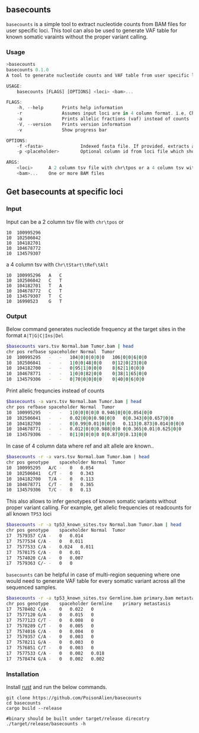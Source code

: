 ## basecounts

`basecounts` is a simple tool to extract nucleotide counts from BAM files for user specific loci. This tool can also be used to generate VAF table for known somatic varaints without the proper variant calling. 

### Usage

```rust
>basecounts
basecounts 0.1.0
A tool to generate nucleotide counts and VAF table from user specific loci or gentotypes

USAGE:
    basecounts [FLAGS] [OPTIONS] <loci> <bam>...

FLAGS:
    -h, --help       Prints help information
    -r               Assumes input loci are in 4 column format. i.e, Chr\tStart\tRef\tAlt
    -a               Prints allelic fractions (vaf) instead of counts
    -V, --version    Prints version information
    -v               Show progress bar

OPTIONS:
    -f <fasta>              Indexed fasta file. If provided, extracts and adds reference base to the ouput
    -p <placeholder>        Optional column id from loci file which should be included in placeholder slot of output

ARGS:
    <loci>      A 2 column tsv file with chr\tpos or a 4 column tsv with Chr\tStart\tRef\tAlt
    <bam>...    One or more BAM files

```

## Get basecounts at specific loci

### Input
Input can be a 2 column tsv file with `chr\tpos` or 
```
10	100995296
10	102506042
10	104182701
10	104678772
10	134579307
```

a 4 column tsv with `Chr\tStart\tRef\tAlt`
```
10	100995296	A	C
10	102506042	C	T
10	104182701	T	A
10	104678772	C	T
10	134579307	T	C
10	16990523	G	T
```
### Output

Below command generates nucleotide frequency at the target sites in the format `A|T|G|C|Ins|Del` 
```bash
$basecounts vars.tsv Normal.bam Tumor.bam | head
chr	pos	refbase	spaceholder	Normal	Tumor
10	100995295	-	-	104|0|0|0|0|0	106|0|0|6|0|0
10	102506041	-	-	1|0|0|48|0|0	0|12|0|23|0|0
10	104182700	-	-	0|95|1|0|0|0	8|62|1|0|0|0
10	104678771	-	-	1|0|0|82|0|0	0|38|1|65|0|0
10	134579306	-	-	0|70|0|0|0|0	0|40|0|6|0|0
```

Print allelic frequncies instead of counts
```bash
$basecounts -a vars.tsv Normal.bam Tumor.bam | head
chr	pos	refbase	spaceholder	Normal	Tumor
10	100995295	-	-	1|0|0|0|0|0	0.946|0|0|0.054|0|0
10	102506041	-	-	0.02|0|0|0.98|0|0	0|0.343|0|0.657|0|0
10	104182700	-	-	0|0.99|0.01|0|0|0	0.113|0.873|0.014|0|0|0
10	104678771	-	-	0.012|0|0|0.988|0|0	0|0.365|0.01|0.625|0|0
10	134579306	-	-	0|1|0|0|0|0	0|0.87|0|0.13|0|0
```

In case of 4 column data where ref and alt allele are known..
```bash
$basecounts -r -a vars.tsv Normal.bam Tumor.bam | head
chr	pos	genotype	spaceholder	Normal	Tumor
10	100995295	A/C	-	0	0.054
10	102506041	C/T	-	0	0.343
10	104182700	T/A	-	0	0.113
10	104678771	C/T	-	0	0.365
10	134579306	T/C	-	0	0.13
```

This also allows to infer genotypes of known somatic variants without proper variant calling. For example, get allelic frequencies ot readcounts for all known `TP53` loci
```bash
$basecounts -r -a tp53_known_sites.tsv Normal.bam Tumor.bam | head
chr	pos	genotype	spaceholder	Normal	Tumor
17	7579357	C/A	-	0	0.014
17	7577534	C/A	-	0	0.011
17	7577533	C/A	-	0.024	0.011
17	7578175	C/A	-	0	0.01
17	7574020	C/A	-	0	0.007
17	7579363	C/-	-	0	0
```

`basecounts` can be helpful in case of multi-region sequening where one would need to generate VAF table for every somatic variant across all the sequenced samples.
```bash
$basecounts -r -a tp53_known_sites.tsv Germline.bam primary.bam metastasis.bam
chr	pos	genotype	spaceholder	Germline	primary	metastasis
17	7578402	C/A	-	0	0.022	0
17	7577120	G/A	-	0	0.015	0
17	7577123	C/T	-	0	0.008	0
17	7578289	C/T	-	0	0.005	0
17	7574016	C/A	-	0	0.004	0
17	7579357	C/A	-	0	0.003	0
17	7578211	G/A	-	0	0.003	0
17	7576851	C/T	-	0	0.003	0
17	7577533	C/A	-	0	0.002	0.018
17	7578474	G/A	-	0	0.002	0.002
```

### Installation

Install [rust](https://www.rust-lang.org/tools/install) and run the below commands.

```
git clone https://github.com/PoisonAlien/basecounts
cd basecounts
cargo build --release

#binary should be built under target/release direcotry
./target/release/basecounts -h
```
